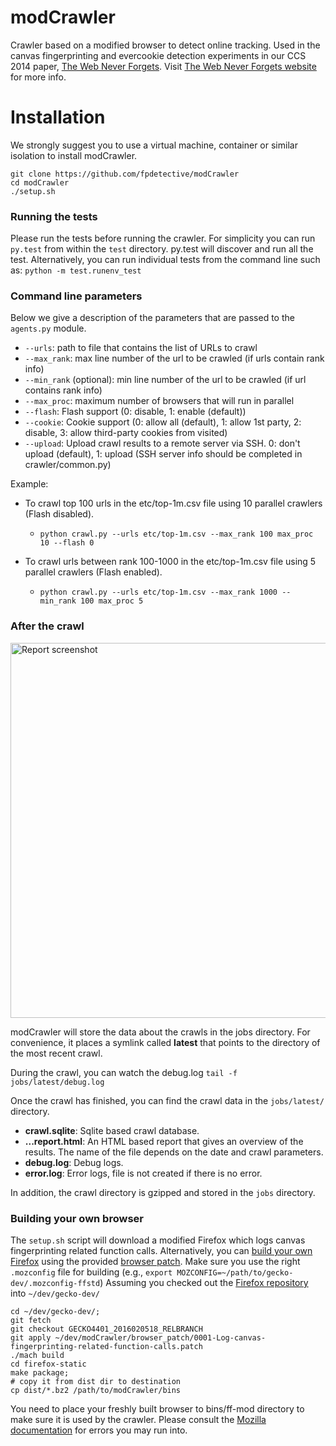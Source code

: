 # modCrawler
Crawler based on a modified browser to detect online tracking. Used in the canvas fingerprinting and evercookie detection experiments in our CCS 2014 paper, [The Web Never Forgets](https://securehomes.esat.kuleuven.be/~gacar/persistent/the_web_never_forgets.pdf). Visit [The Web Never Forgets website](https://securehomes.esat.kuleuven.be/~gacar/persistent/) for more info.

# Installation
We strongly suggest you to use a virtual machine, container or similar isolation to install modCrawler.

```
git clone https://github.com/fpdetective/modCrawler
cd modCrawler
./setup.sh
```
### Running the tests
Please run the tests before running the crawler. For simplicity you can run `py.test` from within the `test` directory. py.test will discover and run all the test. Alternatively, you can run individual tests from the command line such as:
```python -m test.runenv_test```

### Command line parameters
Below we give a description of the parameters that are passed to the `agents.py` module.
* `--urls`: path to file that contains the list of URLs to crawl
* `--max_rank`: max line number of the url to be crawled (if urls contain rank info)
* `--min_rank` (optional): min line number of the url to be crawled (if url contains rank info)
* `--max_proc`: maximum number of browsers that will run in parallel
* `--flash`: Flash support (0: disable, 1: enable (default))
* `--cookie`: Cookie support (0: allow all (default), 1: allow 1st party, 2: disable, 3: allow third-party cookies from visited)
* `--upload`: Upload crawl results to a remote server via SSH. 0: don't upload (default), 1: upload (SSH server info should be completed in crawler/common.py)

Example:
* To crawl top 100 urls in the etc/top-1m.csv file using 10 parallel crawlers (Flash disabled).
  * ```python crawl.py --urls etc/top-1m.csv --max_rank 100 max_proc 10 --flash 0```

* To crawl urls between rank 100-1000 in the etc/top-1m.csv file using 5 parallel crawlers (Flash enabled).
  * ```python crawl.py --urls etc/top-1m.csv --max_rank 1000 --min_rank 100 max_proc 5```

### After the crawl

<img src="https://raw.githubusercontent.com/fpdetective/modCrawler/master/etc/report.png" width="600px" alt="Report screenshot" />

modCrawler will store the data about the crawls in the jobs directory. For convenience, it places a symlink called **latest** that points to the directory of the most recent crawl.

During the crawl, you can watch the debug.log
```tail -f jobs/latest/debug.log```

Once the crawl has finished, you can find the crawl data in the ```jobs/latest/``` directory.
* **crawl.sqlite**: Sqlite based crawl database.
* **...report.html**: An HTML based report that gives an overview of the results. The name of the file depends on the date and crawl parameters.
* **debug.log**: Debug logs.
* **error.log**: Error logs, file is not created if there is no error.

In addition, the crawl directory is gzipped and stored in the `jobs` directory.

### Building your own browser
The `setup.sh` script will download a modified Firefox which logs canvas fingerprinting related function calls. Alternatively, you can [build your own Firefox](https://developer.mozilla.org/en-US/docs/Simple_Firefox_build) using the provided [browser patch](https://github.com/fpdetective/modCrawler/tree/master/browser_patch). Make sure you use the right `.mozconfig` file for building (e.g., ```export MOZCONFIG=~/path/to/gecko-dev/.mozconfig-ffstd```)
Assuming you checked out the [Firefox repository](https://github.com/mozilla/gecko-dev) into `~/dev/gecko-dev/`
```
cd ~/dev/gecko-dev/;
git fetch
git checkout GECKO4401_2016020518_RELBRANCH
git apply ~/dev/modCrawler/browser_patch/0001-Log-canvas-fingerprinting-related-function-calls.patch
./mach build
cd firefox-static
make package;
# copy it from dist dir to destination
cp dist/*.bz2 /path/to/modCrawler/bins
```

You need to place your freshly built browser to bins/ff-mod directory to make sure it is used by the crawler.
Please consult the [Mozilla documentation](https://developer.mozilla.org/en-US/docs/Mozilla/Developer_guide/Build_Instructions) for errors you may run into.
